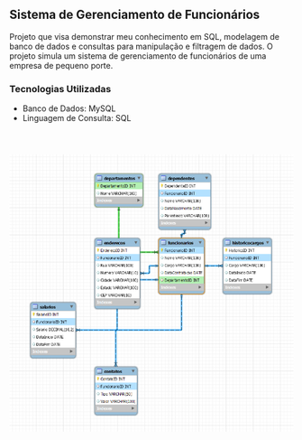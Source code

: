 ## Sistema de Gerenciamento de Funcionários

Projeto que visa demonstrar meu conhecimento em SQL, modelagem de banco de dados e consultas para manipulação e filtragem de dados. O projeto simula um sistema de gerenciamento de funcionários de uma empresa de pequeno porte.

### Tecnologias Utilizadas

- Banco de Dados: MySQL
- Linguagem de Consulta: SQL

#

<br>
<div align="center">
<img alt="Diagrama Entidade-Relacionamento" width="700px" src="https://raw.githubusercontent.com/William-Nogueira/Funcionarios-SQL/main/Diagrama%20Entidade-Relacionamento.png"/>
</div>
